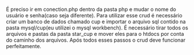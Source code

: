 # 
É preciso ir em conection.php dentro da pasta php e mudar o nome do usuário e senha(caso seja diferente).
Para utilizar esse crud é necessário criar um banco de dados chamado cup e importar o arquivo sql contido na pasta mysql/cup(eu utilizei o mysql workbench).
É necessário tirar todos os arquivos e pastas da pasta star_cup e mover eles para o htdocs por conta do caminho dos arquivos.
Após todos esses passos o crud deve funcionar perfeitamente.
